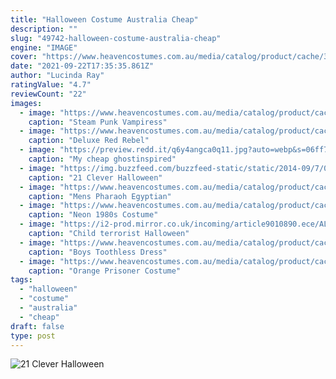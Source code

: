 ```yaml
---
title: "Halloween Costume Australia Cheap"
description: ""
slug: "49742-halloween-costume-australia-cheap"
engine: "IMAGE"
cover: "https://www.heavencostumes.com.au/media/catalog/product/cache/3ca7c4de79fd9294a778cbfdebc9dde4/s/m/smf-28708-victorian-steampunk-vampire-women-s-sexy-halloween-costume-1200.jpg"
date: "2021-09-22T17:35:35.861Z"
author: "Lucinda Ray"
ratingValue: "4.7"
reviewCount: "22"
images:
  - image: "https://www.heavencostumes.com.au/media/catalog/product/cache/3ca7c4de79fd9294a778cbfdebc9dde4/s/m/smf-28708-victorian-steampunk-vampire-women-s-sexy-halloween-costume-1200.jpg"
    caption: "Steam Punk Vampiress"
  - image: "https://www.heavencostumes.com.au/media/catalog/product/cache/3ca7c4de79fd9294a778cbfdebc9dde4/l/e/lega-85386-rebel-red-coat-womens-colonial-fancy-dress-costume-front-view-1000.jpg"
    caption: "Deluxe Red Rebel"
  - image: "https://preview.redd.it/q6y4angca0q11.jpg?auto=webp&s=06ff7b3d507076c1294f9bd76713cc81ec204ef7"
    caption: "My cheap ghostinspired"
  - image: "https://img.buzzfeed.com/buzzfeed-static/static/2014-09/7/0/campaign_images/webdr08/21-clever-halloween-costumes-for-lazy-groups-2-4915-1410064337-4_dblbig.jpg"
    caption: "21 Clever Halloween"
  - image: "https://www.heavencostumes.com.au/media/catalog/product/cache/3ca7c4de79fd9294a778cbfdebc9dde4/6/0/60442-closeup-pharaoh.jpg"
    caption: "Mens Pharaoh Egyptian"
  - image: "https://www.heavencostumes.com.au/media/catalog/product/cache/3ca7c4de79fd9294a778cbfdebc9dde4/s/m/smf-41561-1980-s-rainbow-sweatband-novelty-costume-accessory-set-1200.jpg"
    caption: "Neon 1980s Costume"
  - image: "https://i2-prod.mirror.co.uk/incoming/article9010890.ece/ALTERNATES/s1200/PAY-Cascade_child_terrorist_costume003.jpg"
    caption: "Child terrorist Halloween"
  - image: "https://www.heavencostumes.com.au/media/catalog/product/cache/3ca7c4de79fd9294a778cbfdebc9dde4/p/c/pca-disg-87880-kids-toothless-classic-how-to-train-your-dragon-dress-up-costume-close-up1200.jpg"
    caption: "Boys Toothless Dress"
  - image: "https://www.heavencostumes.com.au/media/catalog/product/cache/87e1f69bc93e13dd75c69321dae7010a/c/u/cut-kar-1018-orange-prisioner-women-s-orange-is-the-new-black-costume-1200.jpg"
    caption: "Orange Prisoner Costume"
tags:
  - "halloween"
  - "costume"
  - "australia"
  - "cheap"
draft: false
type: post
---
```



![21 Clever Halloween](https://img.buzzfeed.com/buzzfeed-static/static/2014-09/7/0/campaign_images/webdr08/21-clever-halloween-costumes-for-lazy-groups-2-4915-1410064337-4_dblbig.jpg "21 Clever Halloween")


<!--inArticleAds-->

<!--galleryOne-->


<!--inArticleAds-->

<!--galleryTwo-->


<!--galleryThree-->

